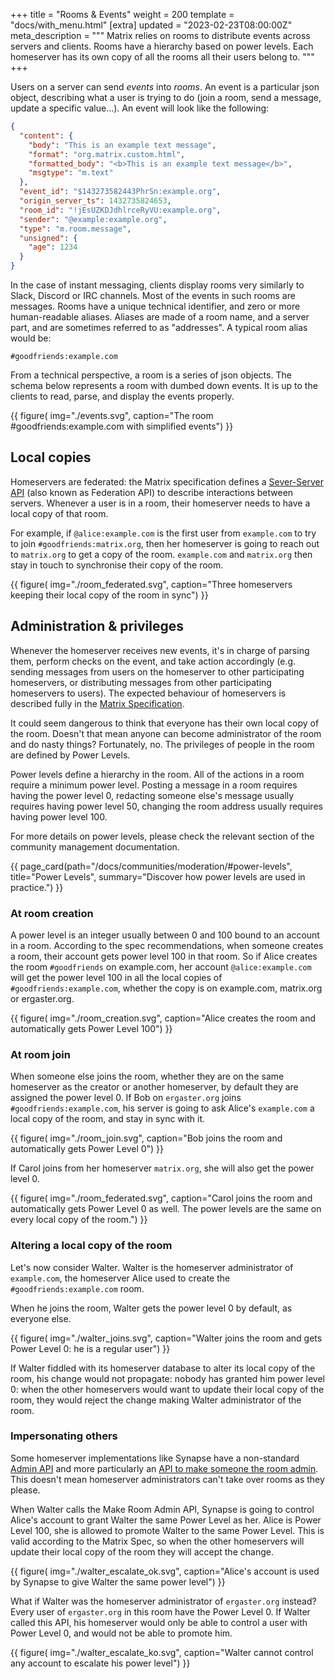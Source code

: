 +++
title = "Rooms & Events"
weight = 200
template = "docs/with_menu.html"
[extra]
updated = "2023-02-23T08:00:00Z"
meta_description = """
Matrix relies on rooms to distribute events across servers and clients. Rooms
have a hierarchy based on power levels. Each homeserver has its own copy of all
the rooms all their users belong to.
"""
+++

Users on a server can send *events* into *rooms*. An event is a particular json
object, describing what a user is trying to do (join a room, send a message,
update a specific value…). An event will look like the following:

```json
{
  "content": {
    "body": "This is an example text message",
    "format": "org.matrix.custom.html",
    "formatted_body": "<b>This is an example text message</b>",
    "msgtype": "m.text"
  },
  "event_id": "$143273582443PhrSn:example.org",
  "origin_server_ts": 1432735824653,
  "room_id": "!jEsUZKDJdhlrceRyVU:example.org",
  "sender": "@example:example.org",
  "type": "m.room.message",
  "unsigned": {
    "age": 1234
  }
}
```

In the case of instant messaging, clients display rooms very similarly to Slack,
Discord or IRC channels. Most of the events in such rooms are messages. Rooms
have a unique technical identifier, and zero or more human-readable aliases.
Aliases are made of a room name, and a server part, and are sometimes referred
to as "addresses". A typical room alias would be:

```
#goodfriends:example.com
```

From a technical perspective, a room is a series of json objects. The schema
below represents a room with dumbed down events. It is up to the clients to
read, parse, and display the events properly.

{{ figure(
    img="./events.svg",
    caption="The room #goodfriends:example.com with simplified events")
}}

## Local copies

Homeservers are federated: the Matrix specification defines a [Sever-Server API](https://spec.matrix.org/latest/server-server-api/)
(also known as Federation API) to describe interactions between servers.
Whenever a user is in a room, their homeserver needs to have a local copy of
that room.

For example, if `@alice:example.com` is the first user from `example.com` to try
to join `#goodfriends:matrix.org`, then her homeserver is going to reach out to
`matrix.org` to get a copy of the room. `example.com` and `matrix.org` then stay
in touch to synchronise their copy of the room.

{{ figure(
    img="./room_federated.svg",
    caption="Three homeservers keeping their local copy of the room in sync")
}}

## Administration & privileges

Whenever the homeserver receives new events, it's in charge of parsing them,
perform checks on the event, and take action accordingly (e.g. sending messages
from users on the homeserver to other participating homeservers, or distributing
messages from other participating homeservers to users). The expected behaviour
of homeservers is described fully in the [Matrix Specification](https://spec.matrix.org).

It could seem dangerous to think that everyone has their own local copy of the
room. Doesn't that mean anyone can become administrator of the room and do nasty
things? Fortunately, no. The privileges of people in the room are defined by
Power Levels.

Power levels define a hierarchy in the room. All of the actions in a room
require a minimum power level. Posting a message in a room requires having the
power level 0, redacting someone else's message usually requires having power
level 50, changing the room address usually requires having power level 100.

For more details on power levels, please check the relevant section of the
community management documentation.

{{ page_card(path="/docs/communities/moderation/#power-levels",
    title="Power Levels",
    summary="Discover how power levels are used in practice.")
}}

### At room creation

A power level is an integer usually between 0 and 100 bound to an account in a
room. According to the spec recommendations, when someone creates a room, their
account gets power level 100 in that room. So if Alice creates the room
`#goodfriends` on example.com, her account `@alice:example.com` will get the
power level 100 in all the local copies of `#goodfriends:example.com`, whether
the copy is on example.com, matrix.org or ergaster.org.

{{ figure(
    img="./room_creation.svg",
    caption="Alice creates the room and automatically gets Power Level 100")
}}

### At room join

When someone else joins the room, whether they are on the same homeserver as the
creator or another homeserver, by default they are assigned the power level 0.
If Bob on `ergaster.org` joins `#goodfriends:example.com`, his server is going to
ask Alice's `example.com` a local copy of the room, and stay in sync with it.

{{ figure(
    img="./room_join.svg",
    caption="Bob joins the room and automatically gets Power Level 0")
}}

If Carol joins from her homeserver `matrix.org`, she will also get the power level
0.

{{ figure(
    img="./room_federated.svg",
    caption="Carol joins the room and automatically gets Power Level 0 as well.
    The power levels are the same on every local copy of the room.")
}}

### Altering a local copy of the room

Let's now consider Walter. Walter is the homeserver administrator of
`example.com`, the homeserver Alice used to create the `#goodfriends:example.com`
room.

When he joins the room, Walter gets the power level 0 by default, as everyone
else.

{{ figure(
    img="./walter_joins.svg",
    caption="Walter joins the room and gets Power Level 0: he is a regular user")
}}

If Walter fiddled with its homeserver database to alter its local copy of the
room, his change would not propagate: nobody has granted him power level 0: when
the other homeservers would want to update their local copy of the room, they
would reject the change making Walter administrator of the room.

### Impersonating others

Some homeserver implementations like Synapse have a non-standard [Admin API](https://matrix-org.github.io/synapse/latest/usage/administration/admin_api/index.html)
and more particularly an [API to make someone the room admin](https://matrix-org.github.io/synapse/latest/admin_api/rooms.html#make-room-admin-api).
This doesn't mean homeserver administrators can't take over rooms as they
please.

When Walter calls the Make Room Admin API, Synapse is going to control Alice's
account to grant Walter the same Power Level as her. Alice is Power Level 100,
she is allowed to promote Walter to the same Power Level. This is valid
according to the Matrix Spec, so when the other homeservers will update their
local copy of the room they will accept the change.

{{ figure(
    img="./walter_escalate_ok.svg",
    caption="Alice's account is used by Synapse to give Walter the same power level")
}}

What if Walter was the homeserver administrator of `ergaster.org` instead? Every
user of `ergaster.org` in this room have the Power Level 0. If Walter called this API, his homeserver would only be able to control a user with Power Level 0, and would not be able to promote him.

{{ figure(
    img="./walter_escalate_ko.svg",
    caption="Walter cannot control any account to escalate his power level")
}}
